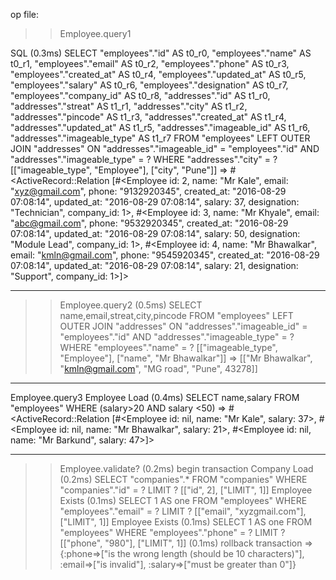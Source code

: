 op file:

>>Employee.query1

  SQL (0.3ms)  SELECT "employees"."id" AS t0_r0, "employees"."name" AS t0_r1, "employees"."email" AS t0_r2, "employees"."phone" AS t0_r3, "employees"."created_at" AS t0_r4, "employees"."updated_at" AS t0_r5, "employees"."salary" AS t0_r6, "employees"."designation" AS t0_r7, "employees"."company_id" AS t0_r8, "addresses"."id" AS t1_r0, "addresses"."streat" AS t1_r1, "addresses"."city" AS t1_r2, "addresses"."pincode" AS t1_r3, "addresses"."created_at" AS t1_r4, "addresses"."updated_at" AS t1_r5, "addresses"."imageable_id" AS t1_r6, "addresses"."imageable_type" AS t1_r7 FROM "employees" LEFT OUTER JOIN "addresses" ON "addresses"."imageable_id" = "employees"."id" AND "addresses"."imageable_type" = ? WHERE "addresses"."city" = ?  [["imageable_type", "Employee"], ["city", "Pune"]]
=> #<ActiveRecord::Relation [#<Employee id: 2, name: "Mr Kale", email: "xyz@gmail.com", phone: "9132920345", created_at: "2016-08-29 07:08:14", updated_at: "2016-08-29 07:08:14", salary: 37, designation: "Technician", company_id: 1>, #<Employee id: 3, name: "Mr Khyale", email: "abc@gmail.com", phone: "9532920345", created_at: "2016-08-29 07:08:14", updated_at: "2016-08-29 07:08:14", salary: 50, designation: "Module Lead", company_id: 1>, #<Employee id: 4, name: "Mr Bhawalkar", email: "kmln@gmail.com", phone: "9545920345", created_at: "2016-08-29 07:08:14", updated_at: "2016-08-29 07:08:14", salary: 21, designation: "Support", company_id: 1>]>

*********************
>> Employee.query2
   (0.5ms)  SELECT name,email,streat,city,pincode FROM "employees" LEFT OUTER JOIN "addresses" ON "addresses"."imageable_id" = "employees"."id" AND "addresses"."imageable_type" = ? WHERE "employees"."name" = ?  [["imageable_type", "Employee"], ["name", "Mr Bhawalkar"]]
=> [["Mr Bhawalkar", "kmln@gmail.com", "MG road", "Pune", 43278]]
*************************
 Employee.query3
  Employee Load (0.4ms)  SELECT name,salary FROM "employees" WHERE (salary>20 AND salary <50)
=> #<ActiveRecord::Relation [#<Employee id: nil, name: "Mr Kale", salary: 37>, #<Employee id: nil, name: "Mr Bhawalkar", salary: 21>, #<Employee id: nil, name: "Mr Barkund", salary: 47>]>
*********************
>> Employee.validate?
   (0.2ms)  begin transaction
  Company Load (0.2ms)  SELECT  "companies".* FROM "companies" WHERE "companies"."id" = ? LIMIT ?  [["id", 2], ["LIMIT", 1]]
  Employee Exists (0.1ms)  SELECT  1 AS one FROM "employees" WHERE "employees"."email" = ? LIMIT ?  [["email", "xyzgmail.com"], ["LIMIT", 1]]
  Employee Exists (0.1ms)  SELECT  1 AS one FROM "employees" WHERE "employees"."phone" = ? LIMIT ?  [["phone", "980"], ["LIMIT", 1]]
   (0.1ms)  rollback transaction
=> {:phone=>["is the wrong length (should be 10 characters)"], :email=>["is invalid"], :salary=>["must be greater than 0"]}
>> 

